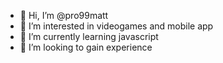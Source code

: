 - 👋 Hi, I’m @pro99matt
- 👀 I’m interested in videogames and mobile app
- 🌱 I’m currently learning javascript
- 💞️ I’m looking to gain experience 
<!---
- 📫 How to reach me ...
--->
<!---
pro99matt/pro99matt is a ✨ special ✨ repository because its `README.md` (this file) appears on your GitHub profile.
You can click the Preview link to take a look at your changes.
--->
